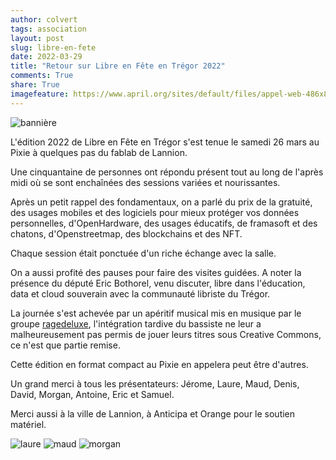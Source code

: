 ```yaml
---
author: colvert
tags: association
layout: post
slug: libre-en-fete
date: 2022-03-29
title: "Retour sur Libre en Fête en Trégor 2022"
comments: True
share: True
imagefeature: https://www.april.org/sites/default/files/appel-web-486x80-libre-en-fete-2022.png
---
```

![bannière](https://www.libre-en-fete.net/IMG/png/appel-web-486x80-libre-en-fete-2022.png)

L'édition 2022 de Libre en Fête en Trégor s'est tenue le samedi 26 mars au Pixie à quelques pas
du fablab de Lannion.

Une cinquantaine de personnes ont répondu présent tout au long de l'après midi où se sont
enchaînées des sessions variées et nourissantes.

Après un petit rappel des fondamentaux, on a parlé du prix de la gratuité, des usages mobiles et
des logiciels pour mieux protéger vos données personnelles, d'OpenHardware,
des usages éducatifs, de framasoft et des chatons, d'Openstreetmap, des blockchains et des NFT.

Chaque session était ponctuée d'un riche échange avec la salle.

On a aussi profité des pauses pour faire des visites guidées.
A noter la présence du député Eric Bothorel, venu discuter, libre dans l'éducation, data et cloud souverain avec la
communauté libriste du Trégor.

La journée s'est achevée par un apéritif musical mis en musique par le groupe
[ragedeluxe](https://ragedeluxe.rocks), l'intégration tardive du bassiste ne leur a
malheureusement pas permis de jouer leurs titres sous Creative Commons, ce n'est que partie remise. 

Cette édition en format compact au Pixie en appelera peut être d'autres. 

Un grand merci à tous les présentateurs: Jérome, Laure, Maud, Denis, David, Morgan, Antoine,
Eric et Samuel.

Merci aussi à la ville de Lannion, à Anticipa et Orange pour le soutien matériel.

![laure](https://pbs.twimg.com/media/FOx8yOPXsAQ7SrP?format=jpg&name=small)
![maud](https://pbs.twimg.com/media/FOyNGwdXMAYHfiQ?format=jpg&name=small)
![morgan](https://pbs.twimg.com/media/FOycENcWQAE1_5X?format=jpg&name=small)




